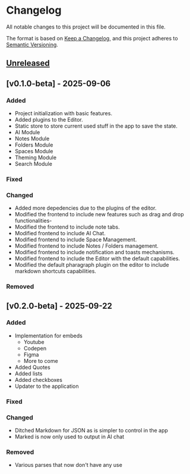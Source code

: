 # Changelog

All notable changes to this project will be documented in this file.

The format is based on [Keep a Changelog](https://keepachangelog.com/en/1.1.0/),
and this project adheres to [Semantic Versioning](https://semver.org/spec/v2.0.0.html).

## [Unreleased]

## [v0.1.0-beta] - 2025-09-06

### Added
- Project initialization with basic features.
- Added plugins to the Editor.
- Static store to store current used stuff in the app to save the state.
- AI Module
- Notes Module
- Folders Module
- Spaces Module
- Theming Module
- Search Module

### Fixed

### Changed
- Added more depedencies due to the plugins of the editor.
- Modified the frontend to include new features such as drag and drop functionalities-
- Modified the frontend to include note tabs.
- Modified frontend to include AI Chat.
- Modified frontend to include Space Management.
- Modified frontend to include Notes / Folders management.
- Modified frontend to include notification and toasts mechanisms.
- Modified frontend to include the Editor with the default capabilities.
- Modified the default pharagraph plugin on the editor to include markdown shortcuts capabilities.

### Removed

## [v0.2.0-beta] - 2025-09-22

### Added
- Implementation for embeds
    - Youtube
    - Codepen
    - Figma
    - More to come
- Added Quotes
- Added lists
- Added checkboxes
- Updater to the application

### Fixed

### Changed
- Ditched Markdown for JSON as is simpler to control in the app
- Marked is now only used to output in AI chat

### Removed
- Various parses that now don't have any use

[unreleased]: https://github.com/glitchedslimy/Merino
[0.1.0-beta]: https://github.com/glitchedslimy/Merino/releases/tag/v0.1.0-beta
[0.2.0-beta]: https://github.com/glitchedslimy/Merino/releases/tag/v0.2.0-beta